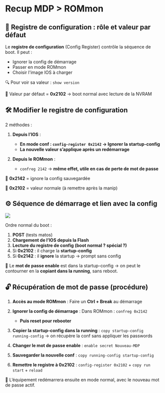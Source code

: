# Recup MDP > ROMmon

## **🧾 Registre de configuration : rôle et valeur par défaut**

Le **registre de configuration** (Config Register) contrôle la séquence de boot. Il peut :

- Ignorer la config de démarrage
- Passer en mode ROMmon
- Choisir l'image IOS à charger

🔍 Pour voir sa valeur : `show version`

🧩 Valeur par défaut = **0x2102** → boot normal avec lecture de la NVRAM



## **🛠 Modifier le registre de configuration**

2 méthodes :

1.  **Depuis l’IOS** :

    - **En mode conf : `config-register 0x2142` → Ignorer la startup-config**
    - **La nouvelle valeur s’applique après un redémarrage**

2.  **Depuis le ROMmon** :

    - `confreg 2142` → **même effet, utile en cas de perte de mot de passe**

🧠 **0x2142** = ignore la config sauvegardée

🧠 **0x2102** = valeur normale (à remettre après la manip)



## **⚙️ Séquence de démarrage et lien avec la config**

![](../../../media/Cours-Infrastructures-réseaux-Recup-MDP-ROMmon-image1.png)

Ordre normal du boot :

1.  **POST** (tests matos)
2.  **Chargement de l’IOS depuis la Flash**
3.  **Lecture du registre de config (boot normal ? spécial ?)**
4.  Si **0x2102** : il charge la **startup-config**
5.  Si **0x2142** : il **ignore** la startup → prompt sans config

👀 Le **mot de passe enable** est dans la startup-config → on peut le contourner en la **copiant dans la running**, sans reboot.



## **🔓 Récupération de mot de passe (procédure)**

1.  **Accès au mode ROMmon** : Faire un **Ctrl + Break** au démarrage
2.  **Ignorer la config de démarrage** : Dans ROMmon : `confreg 0x2142`

    - **Puis reset pour rebooter**

3.  **Copier la startup-config dans la running** : `copy startup-config running-config` → on récupère la conf sans appliquer les passwords
4.  **Changer le mot de passe enable** : `enable secret Nouveau-MDP`
5.  **Sauvegarder la nouvelle conf** : `copy running-config startup-config`
6.  **Remettre le registre à 0x2102** : `config-register 0x2102` + `copy run start` + `reload`

🔁 L’équipement redémarrera ensuite en mode normal, avec le nouveau mot de passe actif.
